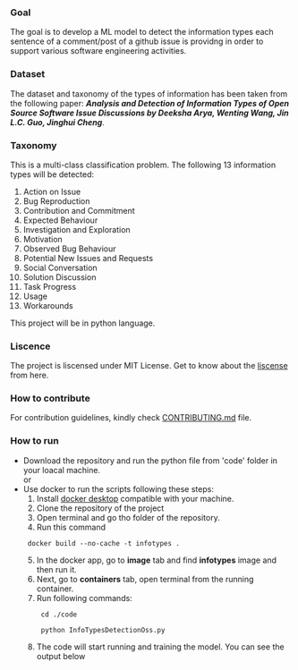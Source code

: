 
### Goal
The goal is to develop a ML model to detect the information types each sentence of a comment/post of a github issue is providng in order to support various software engineering activities. 

### Dataset 
The dataset and taxonomy of the types of information has been taken from the following paper:  *__Analysis and Detection of Information Types of Open Source Software Issue Discussions by Deeksha Arya, Wenting Wang, Jin L.C. Guo, Jinghui Cheng__*. 

### Taxonomy 
This is a multi-class classification problem. The following 13 information types will be detected: 
1. Action on Issue
2. Bug Reproduction
3. Contribution and Commitment 
4. Expected Behaviour
5. Investigation and Exploration
6. Motivation 
7. Observed Bug Behaviour
8. Potential New Issues and Requests
9. Social Conversation 
10. Solution Discussion
11. Task Progress
14. Usage 
15. Workarounds

This project will be in python language. 

### Liscence
The project is liscensed under MIT License. Get to know about the [liscense](https://github.com/tamanna037/InformationTypesDetectionNLP/blob/main/LICENSE) from here.

### How to contribute
For contribution guidelines, kindly check [CONTRIBUTING.md](https://github.com/tamanna037/InformationTypesDetectionNLP/blob/main/CONTRIBUTING.md) file. 

### How to run 
* Download the repository and run the python file from 'code' folder in your loacal machine.             
                                or
* Use docker to run the scripts following these steps:
  1. Install [docker desktop](https://www.docker.com/get-started/) compatible with your machine.  
  2. Clone the repository of the project
  3. Open terminal and go tho folder of the repository.
  4. Run this command
   ```
    docker build --no-cache -t infotypes .
   ``` 
  5. In the docker app, go to **image** tab and find **infotypes** image and then run it. 
  6. Next, go to **containers** tab, open terminal from the running container. 
  7. Run following commands:
     ```
      cd ./code
     ``` 
     ```
      python InfoTypesDetectionOss.py
     ``` 
  8. The code will start running and training the model. You can see the output below
